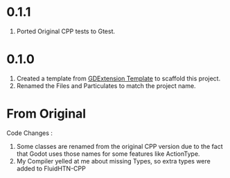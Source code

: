 # 0.1.1

1. Ported Original CPP tests to Gtest.

# 0.1.0

1. Created a template from [GDExtension Template](https://github.com/godotengine/godot-cpp-template) to scaffold this project.
1. Renamed the Files and Particulates to match the project name.

# From Original

Code Changes :

1. Some classes are renamed from the original CPP version due to the fact that Godot uses those names for some features like ActionType.
1. My Compiler yelled at me about missing Types, so extra types were added to FluidHTN-CPP
